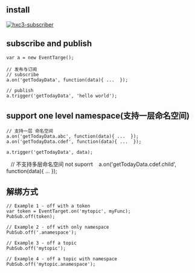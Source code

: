 ## install
    
[![hxc3-subscriber](https://nodei.co/npm/hxc3-subscriber.png)](https://npmjs.org/package/hxc3-subscriber)
    

## subscribe and publish

    var a = new EventTarge();

    // 发布与订阅
    // subscribe
    a.on('getTodayData', function(data){ ...  });

    // publish
    a.trigger('getTodayData', 'hello world');

## support one level namespace(支持一层命名空间)

    // 支持一层 命名空间
    a.on('getTodayData.abc', function(data){ ...  }); 
    a.on('getTodayData.cdef', function(data){ ...  }); 

    a.trigger('getTodayData', data);
    
    // 不支持多层命名空间 not suporrt 
    a.on('getTodayData.cdef.child', function(data){ ...  }); 


## 解绑方式

    // Example 1 - off with a token
    var token = EventTarget.on('mytopic', myFunc);
    PubSub.off(token);

    // Example 2 - off with only namespace
    PubSub.off('.anamespace');

    // Example 3 - off a topic
    PubSub.off('mytopic');

    // Example 4 - off a topic with namespace
    PubSub.off('mytopic.anamespace');
